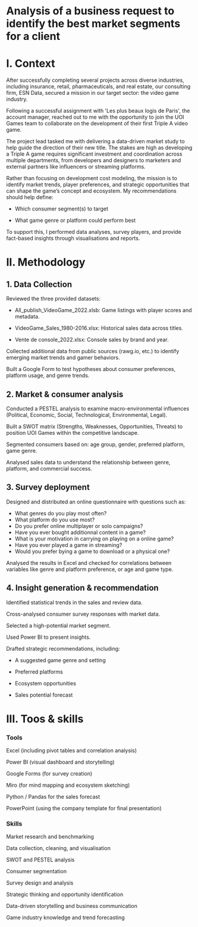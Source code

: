 # Analysis of a business request to identify the best market segments for a client
# I. Context
After successfully completing several projects across diverse industries, including insurance, retail, pharmaceuticals, and real estate, our consulting firm, ESN Data, secured a mission in our target sector: the video game industry.

Following a successful assignment with 'Les plus beaux logis de Paris', the account manager, reached out to me with the opportunity to join the UOI Games team to collaborate on the development of their first Triple A video game.

The project lead tasked me with delivering a data-driven market study to help guide the direction of their new title. The stakes are high as developing a Triple A game requires significant investment and coordination across multiple departments, from developers and designers to marketers and external partners like influencers or streaming platforms.

Rather than focusing on development cost modeling, the mission is to identify market trends, player preferences, and strategic opportunities that can shape the game’s concept and ecosystem. My recommendations should help define:

- Which consumer segment(s) to target

- What game genre or platform could perform best

To support this, I performed data analyses, survey players, and provide fact-based insights through visualisations and reports.

# II. Methodology
## 1. Data Collection
Reviewed the three provided datasets:

- All_publish_VideoGame_2022.xlsb: Game listings with player scores and metadata.

- VideoGame_Sales_1980-2016.xlsx: Historical sales data across titles.

- Vente de console_2022.xlsx: Console sales by brand and year.

Collected additional data from public sources (rawg.io, etc.) to identify emerging market trends and gamer behaviors.

Built a Google Form to test hypotheses about consumer preferences, platform usage, and genre trends.

## 2. Market & consumer analysis
Conducted a PESTEL analysis to examine macro-environmental influences (Political, Economic, Social, Technological, Environmental, Legal).

Built a SWOT matrix (Strengths, Weaknesses, Opportunities, Threats) to position UOI Games within the competitive landscape.

Segmented consumers based on: age group, gender, preferred platform, game genre.

Analysed sales data to understand the relationship between genre, platform, and commercial success.

## 3. Survey deployment
Designed and distributed an online questionnaire with questions such as:

- What genres do you play most often?
- What platform do you use most?
- Do you prefer online multiplayer or solo campaigns?
- Have you ever bought additionnal content in a game?
- What is your motivation in carrying on playing on a online game?
- Have you ever played a game in streaming?
- Would you prefer bying a game to download or a physical one?

Analysed the results in Excel and checked for correlations between variables like genre and platform preference, or age and game type.

## 4. Insight generation & recommendation
Identified statistical trends in the sales and review data.

Cross-analysed consumer survey responses with market data.

Selected a high-potential market segment.

Used Power BI to present insights.

Drafted strategic recommendations, including:

- A suggested game genre and setting

- Preferred platforms

- Ecosystem opportunities

- Sales potential forecast

# III. Toos & skills

### Tools
Excel (including pivot tables and correlation analysis)

Power BI (visual dashboard and storytelling)

Google Forms (for survey creation)

Miro (for mind mapping and ecosystem sketching)

Python / Pandas for the sales forecast

PowerPoint (using the company template for final presentation)

### Skills
Market research and benchmarking

Data collection, cleaning, and visualisation

SWOT and PESTEL analysis

Consumer segmentation

Survey design and analysis

Strategic thinking and opportunity identification

Data-driven storytelling and business communication

Game industry knowledge and trend forecasting
